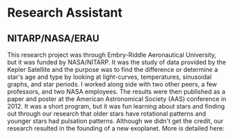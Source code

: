 # Research Assistant
## NITARP/NASA/ERAU

This research project was through Embry-Riddle Aeronautical University, but it was funded by NASA/NITARP. It was the study of data provided by the Kepler Satellite and the purpose was to find the difference or determine a star's age and type by looking at light-curves, temperatures, sinusoidal graphs, and star periods. I worked along side with two other peers, a few professors, and two NASA employees. The results were then published as a paper and poster at the American Astronomical Society (AAS) conference in 2012. It was a short program, but it was fun learning about stars and finding out through our research that older stars have rotational patterns and younger stars had pulsation patterns. Although we didn't get the credit, our research resulted in the founding of a new exoplanet. More is detailed here: 
